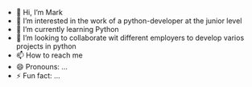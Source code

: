 - 👋 Hi, I’m Mark 
- 👀 I’m interested in the work of a python-developer at the junior level
- 🌱 I’m currently learning Python
- 💞️ I’m looking to collaborate wit different employers to develop varios projects in python
- 📫 How to reach me
- 😄 Pronouns: ...
- ⚡ Fun fact: ...

<!---
Mark27496415/Mark27496415 is a ✨ special ✨ repository because its `README.md` (this file) appears on your GitHub profile.
You can click the Preview link to take a look at your changes.
--->
